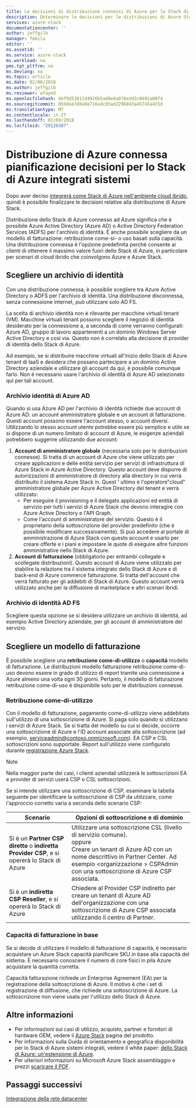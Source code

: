 ```yaml
---
title: Le decisioni di distribuzione connessi di Azure per lo Stack di Azure integrati sistemi | Documenti Microsoft
description: Determinare le decisioni per le distribuzioni di Azure Stack Azure connesse a più nodi di pianificazione della distribuzione.
services: azure-stack
documentationcenter: ''
author: jeffgilb
manager: femila
editor: ''
ms.assetid: ''
ms.service: azure-stack
ms.workload: na
pms.tgt_pltfrm: na
ms.devlang: na
ms.topic: article
ms.date: 02/06/2018
ms.author: jeffgilb
ms.reviewer: wfayed
ms.openlocfilehash: def9d5381144026b5ad0e8a076edd3c0692a08f4
ms.sourcegitcommit: 059dae3d8a0e716adc95ad2296843a45745a415d
ms.translationtype: MT
ms.contentlocale: it-IT
ms.lasthandoff: 02/09/2018
ms.locfileid: "29120387"
---
```

# <a name="azure-connected-deployment-planning-decisions-for-azure-stack-integrated-systems"></a>Distribuzione di Azure connessa pianificazione decisioni per lo Stack di Azure integrati sistemi
Dopo aver deciso [integrerà come Stack di Azure nell'ambiente cloud ibrido](azure-stack-connection-models.md), quindi è possibile finalizzare le decisioni relative alla distribuzione di Azure Stack.

Distribuzione dello Stack di Azure connesso ad Azure significa che è possibile Azure Active Directory (Azure AD) o Active Directory Federation Services (ADFS) per l'archivio di identità. È anche possibile scegliere da un modello di fatturazione: retribuzione come-si- o uso basati sulla capacità. Una distribuzione connessa è l'opzione predefinita perché consente ai clienti di ottenere il massimo valore fuori dello Stack di Azure, in particolare per scenari di cloud ibrido che coinvolgono Azure e Azure Stack. 

## <a name="choose-an-identity-store"></a>Scegliere un archivio di identità
Con una distribuzione connessa, è possibile scegliere tra Azure Active Directory o ADFS per l'archivio di identità. Una distribuzione disconnessa, senza connessione internet, può utilizzare solo AD FS.

La scelta di archivio identità non è rilevante per macchine virtuali tenant (VM). Macchine virtuali tenant possono scegliere il negozio di identità desiderato per la connessione a, a seconda di come verranno configurati: Azure AD, gruppo di lavoro appartenenti a un dominio Windows Server Active Directory e così via. Questo non è correlato alla decisione di provider di identità dello Stack di Azure. 

Ad esempio, se si distribuire macchine virtuali all'inizio dello Stack di Azure tenant di IaaS e desidera che possano partecipare a un dominio Active Directory aziendale e utilizzare gli account da qui, è possibile comunque farlo. Non è necessario usare l'archivio di identità di Azure AD selezionato qui per tali account.

### <a name="azure-ad-identity-store"></a>Archivio identità di Azure AD
Quando si usa Azure AD per l'archivio di identità richiede due account di Azure AD: un account amministratore globale e un account di fatturazione. Questi account possono essere l'account stesso, o account diversi. Utilizzando lo stesso account utente potrebbe essere più semplice e utile se si dispone di un numero limitato di account di Azure, le esigenze aziendali potrebbero suggerire utilizzando due account:

1. **Account di amministratore globale** (necessaria solo per le distribuzioni connesse). Si tratta di un account di Azure che viene utilizzato per creare applicazioni e delle entità servizio per servizi di infrastruttura di Azure Stack in Azure Active Directory. Questo account deve disporre di autorizzazioni di amministratore di directory alla directory in cui verrà distribuito il sistema Azure Stack in. Quest ' ultimo è l'operatore"cloud" amministratore globale per Azure Active Directory del tenant e verrà utilizzato: 
    - Per eseguire il provisioning e il delegato applicazioni ed entità di servizio per tutti i servizi di Azure Stack che devono interagire con Azure Active Directory e l'API Graph. 
    - Come l'account di amministratore del servizio. Questo è il proprietario della sottoscrizione del provider predefinito (che è possibile modificare successivamente). Si può accedere al portale di amministrazione di Azure Stack con questo account e usarlo per creare offerte e i piani e impostare le quote di eseguire altre funzioni amministrative nello Stack di Azure.
2. **Account di fatturazione** (obbligatorio per entrambi collegate e scollegate distribuzioni). Questo account di Azure viene utilizzato per stabilire la relazione tra il sistema integrato dello Stack di Azure e di back-end di Azure commerce fatturazione. Si tratta dell'account che verrà fatturato per gli addebiti di Stack di Azure. Questo account verrà utilizzato anche per la diffusione di marketplace e altri scenari ibridi. 

### <a name="ad-fs-identity-store"></a>Archivio di identità AD FS
Scegliere questa opzione se si desidera utilizzare un archivio di identità, ad esempio Active Directory aziendale, per gli account di amministratore del servizio.  

## <a name="choose-a-billing-model"></a>Scegliere un modello di fatturazione
È possibile scegliere una **retribuzione come-di-utilizzo** o **capacità** modello di fatturazione. Le distribuzioni modello fatturazione retribuzione come-di-uso devono essere in grado di utilizzo di report tramite una connessione a Azure almeno una volta ogni 30 giorni. Pertanto, il modello di fatturazione retribuzione come-di-uso è disponibile solo per le distribuzioni connesse.  

### <a name="pay-as-you-use"></a>Retribuzione come-di-utilizzo
Con il modello di fatturazione, pagamento come-di-utilizzo viene addebitato sull'utilizzo di una sottoscrizione di Azure. Si paga solo quando si utilizzano i servizi di Azure Stack. Se si tratta del modello su cui si decide, occorre una sottoscrizione di Azure e l'ID account associate alla sottoscrizione (ad esempio, serviceadmin@contoso.onmicrosoft.com). EA CSP e CSL sottoscrizioni sono supportate. Report sull'utilizzo viene configurato durante [registrazione Azure Stack](azure-stack-registration.md).

> [!NOTE]
> Nella maggior parte dei casi, i clienti aziendali utilizzerà le sottoscrizioni EA e provider di servizi userà CSP o CSL sottoscrizioni.

Se si intende utilizzare una sottoscrizione di CSP, esaminare la tabella seguente per identificare la sottoscrizione di CSP da utilizzare, come l'approccio corretto varia a seconda dello scenario CSP:

|Scenario|Opzioni di sottoscrizione e di dominio|
|-----|-----|
|Si è un **Partner CSP diretto** o **indiretta Provider CSP**, e si opererà lo Stack di Azure|Utilizzare una sottoscrizione CSL (livello di servizio comune).<br>     oppure<br>Creare un tenant di Azure AD con un nome descrittivo in Partner Center. Ad esempio &lt;organizzazione > CSPAdmin con una sottoscrizione di Azure CSP associata.|
|Si è un **indiretta CSP Reseller**, e si opererà lo Stack di Azure|Chiedere al Provider CSP indiretto per creare un tenant di Azure AD dell'organizzazione con una sottoscrizione di Azure CSP associata utilizzando il centro di Partner.|

### <a name="capacity-based-billing"></a>Capacità di fatturazione in base
Se si decide di utilizzare il modello di fatturazione di capacità, è necessario acquistare un Azure Stack capacità pianificare SKU in base alla capacità del sistema. È necessario conoscere il numero di core fisici in pila Azure acquistare la quantità corretta. 

Capacità fatturazione richiede un Enterprise Agreement (EA) per la registrazione della sottoscrizione di Azure. Il motivo è che i set di registrazione di diffusione, che richiede una sottoscrizione di Azure. La sottoscrizione non viene usata per l'utilizzo dello Stack di Azure.

## <a name="learn-more"></a>Altre informazioni
- Per informazioni sui casi di utilizzo, acquisto, partner e fornitori di hardware OEM, vedere il [Azure Stack](https://azure.microsoft.com/overview/azure-stack/) pagina del prodotto.
- Per informazioni sulla Guida di orientamento e geografica disponibilità per lo Stack di Azure sistemi integrati, vedere il white paper: [dello Stack di Azure: un'estensione di Azure](https://azure.microsoft.com/resources/azure-stack-an-extension-of-azure/). 
- Per ulteriori informazioni su Microsoft Azure Stack assemblaggio e prezzi [scaricare il PDF](https://azure.microsoft.com/mediahandler/files/resourcefiles/5bc3f30c-cd57-4513-989e-056325eb95e1/Azure-Stack-packaging-and-pricing-datasheet.pdf). 

## <a name="next-steps"></a>Passaggi successivi
[Integrazione della rete datacenter](azure-stack-network.md)